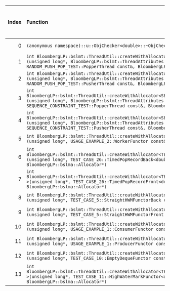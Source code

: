 |   Index | Function                                                                                                                                                                                                                                      |   Difference in number of lines |   Function size difference in bytes | Disassembly                                                   |   Number of lines in `assume` build |   Number of bytes in `assume` build |   Number of lines in `none` build |   Number of bytes in `none` build |
|--------:|:----------------------------------------------------------------------------------------------------------------------------------------------------------------------------------------------------------------------------------------------|--------------------------------:|------------------------------------:|:--------------------------------------------------------------|------------------------------------:|------------------------------------:|----------------------------------:|----------------------------------:|
|       0 | `(anonymous namespace)::u::ObjChecker<double>::~ObjChecker()`                                                                                                                                                                                 |                              -5 |                                 -16 | [Assumed](0.assume.s), [Ignored](0.none.s), [Diff](0.diff)    |                                 432 |                             4400832 |                               448 |                           4400848 |
|       1 | `int BloombergLP::bslmt::ThreadUtil::createWithAllocator<RANDOM_PUSH_POP_TEST::PopperThread>(unsigned long*, BloombergLP::bslmt::ThreadAttributes const&, RANDOM_PUSH_POP_TEST::PopperThread const&, BloombergLP::bslma::Allocator*)`         |                              -6 |                                 -16 | [Assumed](1.assume.s), [Ignored](1.none.s), [Diff](1.diff)    |                                 320 |                             4907616 |                               336 |                           4908768 |
|       2 | `int BloombergLP::bslmt::ThreadUtil::createWithAllocator<RANDOM_PUSH_POP_TEST::PusherThread>(unsigned long*, BloombergLP::bslmt::ThreadAttributes const&, RANDOM_PUSH_POP_TEST::PusherThread const&, BloombergLP::bslma::Allocator*)`         |                              -6 |                                 -16 | [Assumed](2.assume.s), [Ignored](2.none.s), [Diff](2.diff)    |                                 320 |                             4906896 |                               336 |                           4908032 |
|       3 | `int BloombergLP::bslmt::ThreadUtil::createWithAllocator<SEQUENCE_CONSTRAINT_TEST::PopperThread>(unsigned long*, BloombergLP::bslmt::ThreadAttributes const&, SEQUENCE_CONSTRAINT_TEST::PopperThread const&, BloombergLP::bslma::Allocator*)` |                              -6 |                                 -16 | [Assumed](3.assume.s), [Ignored](3.none.s), [Diff](3.diff)    |                                 320 |                             4909584 |                               336 |                           4910768 |
|       4 | `int BloombergLP::bslmt::ThreadUtil::createWithAllocator<SEQUENCE_CONSTRAINT_TEST::PusherThread>(unsigned long*, BloombergLP::bslmt::ThreadAttributes const&, SEQUENCE_CONSTRAINT_TEST::PusherThread const&, BloombergLP::bslma::Allocator*)` |                              -6 |                                 -16 | [Assumed](4.assume.s), [Ignored](4.none.s), [Diff](4.diff)    |                                 320 |                             4908864 |                               336 |                           4910032 |
|       5 | `int BloombergLP::bslmt::ThreadUtil::createWithAllocator<USAGE_EXAMPLE_2::WorkerFunctor>(unsigned long*, USAGE_EXAMPLE_2::WorkerFunctor const&, BloombergLP::bslma::Allocator*)`                                                              |                              -6 |                                 -16 | [Assumed](5.assume.s), [Ignored](5.none.s), [Diff](5.diff)    |                                 384 |                             4798576 |                               400 |                           4798272 |
|       6 | `int BloombergLP::bslmt::ThreadUtil::createWithAllocator<TEST_CASE_26::TimedPopRecordBack<double> >(unsigned long*, TEST_CASE_26::TimedPopRecordBack<double> const&, BloombergLP::bslma::Allocator*)`                                         |                              -7 |                                 -32 | [Assumed](6.assume.s), [Ignored](6.none.s), [Diff](6.diff)    |                                 384 |                             4806048 |                               416 |                           4805824 |
|       7 | `int BloombergLP::bslmt::ThreadUtil::createWithAllocator<TEST_CASE_26::TimedPopRecordFront<double> >(unsigned long*, TEST_CASE_26::TimedPopRecordFront<double> const&, BloombergLP::bslma::Allocator*)`                                       |                              -7 |                                 -32 | [Assumed](7.assume.s), [Ignored](7.none.s), [Diff](7.diff)    |                                 384 |                             4809520 |                               416 |                           4809328 |
|       8 | `int BloombergLP::bslmt::ThreadUtil::createWithAllocator<TEST_CASE_5::StraightHWMFunctorBack>(unsigned long*, TEST_CASE_5::StraightHWMFunctorBack const&, BloombergLP::bslma::Allocator*)`                                                    |                              -7 |                                 -32 | [Assumed](8.assume.s), [Ignored](8.none.s), [Diff](8.diff)    |                                 368 |                             4962368 |                               400 |                           4964128 |
|       9 | `int BloombergLP::bslmt::ThreadUtil::createWithAllocator<TEST_CASE_5::StraightHWMFunctorFront>(unsigned long*, TEST_CASE_5::StraightHWMFunctorFront const&, BloombergLP::bslma::Allocator*)`                                                  |                              -7 |                                 -32 | [Assumed](9.assume.s), [Ignored](9.none.s), [Diff](9.diff)    |                                 368 |                             4962976 |                               400 |                           4964768 |
|      10 | `int BloombergLP::bslmt::ThreadUtil::createWithAllocator<USAGE_EXAMPLE_1::ConsumerFunctor>(unsigned long*, USAGE_EXAMPLE_1::ConsumerFunctor const&, BloombergLP::bslma::Allocator*)`                                                          |                              -7 |                                 -32 | [Assumed](10.assume.s), [Ignored](10.none.s), [Diff](10.diff) |                                 368 |                             4801504 |                               400 |                           4801216 |
|      11 | `int BloombergLP::bslmt::ThreadUtil::createWithAllocator<USAGE_EXAMPLE_1::ProducerFunctor>(unsigned long*, USAGE_EXAMPLE_1::ProducerFunctor const&, BloombergLP::bslma::Allocator*)`                                                          |                              -7 |                                 -32 | [Assumed](11.assume.s), [Ignored](11.none.s), [Diff](11.diff) |                                 368 |                             4802416 |                               400 |                           4802160 |
|      12 | `int BloombergLP::bslmt::ThreadUtil::createWithAllocator<TEST_CASE_10::EmptyDequeFunctor>(unsigned long*, TEST_CASE_10::EmptyDequeFunctor const&, BloombergLP::bslma::Allocator*)`                                                            |                              -8 |                                 -32 | [Assumed](12.assume.s), [Ignored](12.none.s), [Diff](12.diff) |                                 416 |                             4949920 |                               448 |                           4951632 |
|      13 | `int BloombergLP::bslmt::ThreadUtil::createWithAllocator<TEST_CASE_11::HighWaterMarkFunctor<double> >(unsigned long*, TEST_CASE_11::HighWaterMarkFunctor<double> const&, BloombergLP::bslma::Allocator*)`                                     |                              -8 |                                 -32 | [Assumed](13.assume.s), [Ignored](13.none.s), [Diff](13.diff) |                                 416 |                             4939456 |                               448 |                           4941040 |